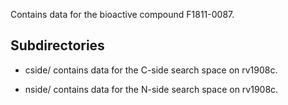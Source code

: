 Contains data for the bioactive compound F1811-0087.

## Subdirectories

- cside/ contains data for the C-side search space on rv1908c.

- nside/ contains data for the N-side search space on rv1908c.

